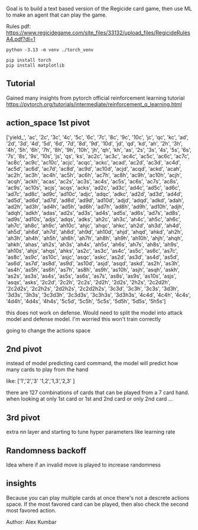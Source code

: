 Goal is to build a text based version of the Regicide card game, then use ML to make an agent that can play the game.

Rules pdf: https://www.regicidegame.com/site_files/33132/upload_files/RegicideRulesA4.pdf?dl=1

```
python -3.13 -m venv ./torch_venv
```

```
pip install torch
pip install matplotlib
```

## Tutorial

Gained many insights from pytorch official reinforcement learning tutorial
https://pytorch.org/tutorials/intermediate/reinforcement_q_learning.html

## action_space 1st pivot

['yield_', 'ac', '2c', '3c', '4c', '5c', '6c', '7c', '8c', '9c', '10c', 'jc', 'qc', 'kc', 'ad', '2d', '3d', '4d', '5d', '6d', '7d', '8d', '9d', '10d', 'jd', 'qd', 'kd', 'ah', '2h', '3h', '4h', '5h', '6h', '7h', '8h', '9h', '10h', 'jh', 'qh', 'kh', 'as', 
'2s', '3s', '4s', '5s', '6s', '7s', '8s', '9s', '10s', 'js', 'qs', 'ks', 'ac2c', 'ac3c', 'ac4c', 'ac5c', 'ac6c', 'ac7c', 'ac8c', 'ac9c', 'ac10c', 'acjc', 'acqc', 'ackc', 'acad', 'ac2d', 'ac3d', 'ac4d', 'ac5d', 'ac6d', 'ac7d', 'ac8d', 'ac9d', 'ac10d', 'acjd', 'acqd', 'ackd', 'acah', 'ac2h', 'ac3h', 'ac4h', 'ac5h', 'ac6h', 'ac7h', 'ac8h', 'ac9h', 'ac10h', 'acjh', 'acqh', 'ackh', 'acas', 'ac2s', 'ac3s', 'ac4s', 'ac5s', 'ac6s', 'ac7s', 'ac8s', 'ac9s', 'ac10s', 'acjs', 'acqs', 'acks', 'ad2c', 'ad3c', 'ad4c', 'ad5c', 'ad6c', 'ad7c', 'ad8c', 'ad9c', 'ad10c', 'adjc', 'adqc', 'adkc', 'ad2d', 'ad3d', 'ad4d', 'ad5d', 'ad6d', 'ad7d', 'ad8d', 'ad9d', 'ad10d', 'adjd', 'adqd', 'adkd', 'adah', 'ad2h', 'ad3h', 'ad4h', 'ad5h', 'ad6h', 'ad7h', 'ad8h', 'ad9h', 'ad10h', 'adjh', 'adqh', 'adkh', 'adas', 'ad2s', 'ad3s', 'ad4s', 'ad5s', 'ad6s', 'ad7s', 'ad8s', 'ad9s', 'ad10s', 'adjs', 'adqs', 'adks', 
'ah2c', 'ah3c', 'ah4c', 'ah5c', 'ah6c', 'ah7c', 'ah8c', 'ah9c', 'ah10c', 'ahjc', 'ahqc', 'ahkc', 'ah2d', 'ah3d', 'ah4d', 'ah5d', 'ah6d', 'ah7d', 'ah8d', 'ah9d', 'ah10d', 'ahjd', 'ahqd', 'ahkd', 'ah2h', 'ah3h', 'ah4h', 'ah5h', 'ah6h', 'ah7h', 'ah8h', 'ah9h', 'ah10h', 'ahjh', 'ahqh', 'ahkh', 'ahas', 'ah2s', 'ah3s', 'ah4s', 'ah5s', 'ah6s', 'ah7s', 'ah8s', 'ah9s', 'ah10s', 'ahjs', 'ahqs', 'ahks', 'as2c', 'as3c', 'as4c', 'as5c', 'as6c', 'as7c', 'as8c', 'as9c', 'as10c', 'asjc', 'asqc', 'askc', 'as2d', 'as3d', 'as4d', 'as5d', 'as6d', 'as7d', 'as8d', 'as9d', 'as10d', 'asjd', 'asqd', 'askd', 'as2h', 'as3h', 'as4h', 'as5h', 'as6h', 'as7h', 'as8h', 'as9h', 'as10h', 'asjh', 'asqh', 'askh', 'as2s', 'as3s', 'as4s', 'as5s', 'as6s', 'as7s', 'as8s', 'as9s', 'as10s', 'asjs', 'asqs', 'asks', '2c2d', '2c2h', '2c2s', '2d2h', '2d2s', '2h2s', '2c2d2h', '2c2d2s', '2c2h2s', '2d2h2s', '2c2d2h2s', '3c3d', '3c3h', '3c3s', '3d3h', '3d3s', '3h3s', '3c3d3h', '3c3d3s', '3c3h3s', '3d3h3s', '4c4d', '4c4h', '4c4s', '4d4h', '4d4s', '4h4s', '5c5d', '5c5h', '5c5s', '5d5h', '5d5s', '5h5s']

this does not work on defense. Would need to split the model into attack model and defense model. I'm worried this won't train correctly

going to change the actions space

## 2nd pivot

instead of model predicting card command, the model will predict how many cards to play from the hand

like:
['1','2','3'
'1,2','1,3','2,3' ]

there are 127 combinations of cards that can be played from a 7 card hand. when looking at only 1st card or 1st and 2nd card or only 2nd card ...

## 3rd pivot

extra nn layer and starting to tune hyper parameters like learning rate

## Randomness backoff

Idea where if an invalid move is played to increase randomness

## insights

Because you can play multiple cards at once there's not a descrete actions space. If the most favored card can be played, then also check the second most favored action.

Author:
Alex Kumbar